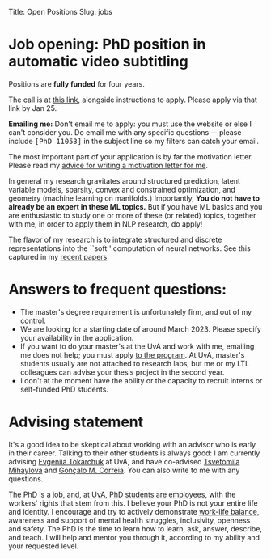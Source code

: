 Title: Open Positions
Slug: jobs

# Job opening: PhD position in automatic video subtitling

Positions are **fully funded** for four years.

The call is at [this link](https://vacatures.uva.nl/UvA/job/PhD-Candidate-in-Natural-Language-Processing-for-Video-Subtitling/761749302/), alongside instructions to apply. Please apply via that link by Jan 25. 

**Emailing me:** Don't email me to apply: you must use the website or else I
can't consider you. Do email me with any specific questions -- please include
<tt>[PhD 11053]</tt> in the subject line so my filters can catch your email.

The most important part of your application is by far the motivation letter.
Please read my [advice for writing a motivation letter for me](/mletter.html).

In general my research gravitates around structured prediction, latent variable models,
sparsity, convex and constrained optimization, and geometry (machine learning on
manifolds.) Importantly, **You do not have to already be an expert in these ML topics.**
But if you have ML basics and you are enthusiastic to study one or more of these (or
related) topics, together with me, in order to apply them in NLP research, do apply!

The flavor of my research is to integrate structured and discrete
representations into the ``soft'' computation of neural networks.
See this captured in my [recent papers](/papers.html).

# Answers to frequent questions:

- The master's degree requirement is unfortunately firm, and out of my control.
- We are looking for a starting date of around March 2023. Please specify your
  availability in the application.
- If you want to do your master's at the UvA and work with me, emailing me does
  not help; you must apply [to the
  program](https://www.uva.nl/en/programmes/masters/artificial-intelligence/artificial-intelligence.html).
  At UvA, master's students usually are not attached to research labs, but me
  or my LTL colleagues can advise your thesis project in the second year.
- I don't at the moment have the ability or the capacity to recruit interns or
  self-funded PhD students.

# Advising statement

It's a good idea to be skeptical about working with an advisor who is early in
their career. Talking to their other students is always good: 
I am currently advising [Evgeniia Tokarchuk](https://evgeniia.tokarch.uk/) 
at UvA, and have co-advised [Tsvetomila Mihaylova](https://tsvm.github.io/)
and [Gonçalo M. Correia](https://goncalomcorreia.github.io/).
You can also write to me with any questions.

The PhD is a job, and, [at UvA, PhD students are employees](https://www.uva.nl/en/about-the-uva/working-at-the-uva/terms-of-employment/terms-of-employment.html),
with the workers' rights
that stem from this. 
I believe your PhD is not your entire life and identity. I encourage and try to
actively demonstrate [work-life
balance](https://www.uva.nl/en/about-the-uva/working-at-the-uva/terms-of-employment/work-and-personal-life/work-and-personal-life.html), awareness and support of mental health struggles,
inclusivity, openness and safety.
The PhD is the time to learn how to learn, ask,
answer, describe, and teach. I will help and mentor you through it,
according to my ability and your requested level.
